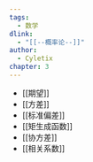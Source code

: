 ```yaml
---
tags:
  - 数学
dlink:
  - "[[--概率论--]]"
author:
  - Cyletix
chapter: 3
---
```

- [[期望]]
- [[方差]]
- [[标准偏差]]
- [[矩生成函数]]
- [[协方差]]
- [[相关系数]]

